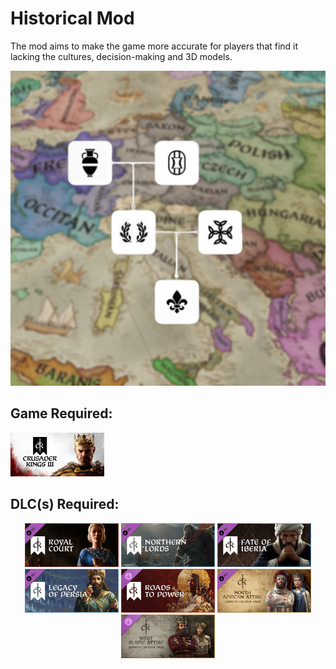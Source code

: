 # Historical Mod
The mod aims to make the game more accurate for players that find it lacking the cultures, decision-making and 3D models.

![Logo](historicalMod/thumbnail.png)

## Game Required:
<img src="historicalMod/@Images/Banner_ck3.jpg" alt="Game" width="150">

## DLC(s) Required:

<p align="center">
  <img src="historicalMod/@Images/Banner_Royal_Court.jpg" alt="Royal Court DLC" width="150">
  <img src="historicalMod/@Images/Banner_Northern_Lords.jpg" alt="Northern Lords DLC" width="150">
  <img src="historicalMod/@Images/Banner_Fate_of_Iberia.jpg" alt="Fate of Iberia DLC" width="150">
  <img src="historicalMod/@Images/Banner_Legacy_of_Persia.jpg" alt="Legacy of Persia DLC" width="150">
  <img src="historicalMod/@Images/Banner_Roads_to_Power.jpg" alt="Roads to Power DLC" width="150">
  <img src="historicalMod/@Images/Banner_North_African_Attire.jpg" alt="North African Attire DLC" width="150">
  <img src="historicalMod/@Images/Banner_West_Slavic_Attire.jpg" alt="West Slavic Attire DLC" width="150">
</p>